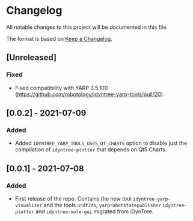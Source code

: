 # Changelog
All notable changes to this project will be documented in this file.

The format is based on [Keep a Changelog](https://keepachangelog.com/en/1.0.0/).

## [Unreleased]

### Fixed
- Fixed compatibility with YARP 3.5.100 (https://github.com/robotology/idyntree-yarp-tools/pull/20).

## [0.0.2] - 2021-07-09

### Added
- Added `IDYNTREE_YARP_TOOLS_USES_QT_CHARTS` option to disable just the compilation of `idyntree-plotter` that depends on Qt5 Charts.

## [0.0.1] - 2021-07-08

### Added
- First release of the repo. Contains the new tool `idyntree-yarp-visualizer` and the tools `urdf2dh`, `yarprobotstatepublisher` `idyntree-plotter` and `idyntree-sole-gui` migrated from iDynTree.
